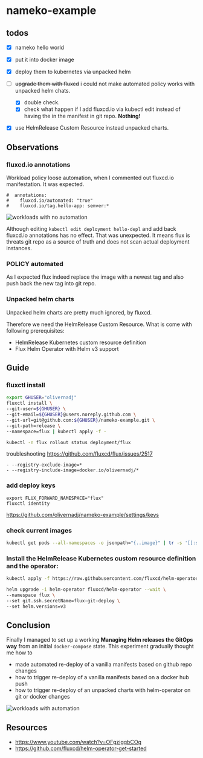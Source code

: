 # nameko-example

## todos
 - [x] nameko hello world
 - [x] put it into docker image
 - [x] deploy them to kubernetes via unpacked helm
 - [ ] ~~upgrade them with fluxcd~~ i could not make automated policy works with unpacked helm chats.
   - [x] double check.
   - [x] check what happen if I add fluxcd.io via kubectl edit instead of having the in the manifest in git repo. **Nothing!**
 - [x] use HelmRelease Custom Resource instead unpacked charts.
 


## Observations

### fluxcd.io annotations
Workload policy loose automation, when I commented out fluxcd.io manifestation. It was expected.
```
#  annotations:
#    fluxcd.io/automated: "true"
#    fluxcd.io/tag.hello-app: semver:*
```
![workloads with no automation](https://raw.githubusercontent.com/olivernadj/nameko-example/master/lost-automation.png "Workload with and without annotation")

Although editing `kubectl edit deployment hello-depl` and add back fluxcd.io annotations has no effect. 
That was unexpected. It means flux is threats git repo as a source of truth and does not scan actual deployment instances. 

### POLICY automated
As I expected flux indeed replace the image with a newest tag and also push back the new tag into git repo.


### Unpacked helm charts
Unpacked helm charts are pretty much ignored, by fluxcd.

Therefore we need the HelmRelease Custom Resource. What is come with following prerequisites:
 - HelmRelease Kubernetes custom resource definition
 - Flux Helm Operator with Helm v3 support


## Guide
 
### fluxctl install 
 
```bash
export GHUSER="olivernadj"
fluxctl install \
--git-user=${GHUSER} \
--git-email=${GHUSER}@users.noreply.github.com \
--git-url=git@github.com:${GHUSER}/nameko-example.git \
--git-path=release \
--namespace=flux | kubectl apply -f - 

kubectl -n flux rollout status deployment/flux
```

troubleshooting 
https://github.com/fluxcd/flux/issues/2517
```
- --registry-exclude-image=*
- --registry-include-image=docker.io/olivernadj/*
```

### add deploy keys

```
export FLUX_FORWARD_NAMESPACE="flux" 
fluxctl identity
```
https://github.com/olivernadj/nameko-example/settings/keys


### check current images
```bash
kubectl get pods --all-namespaces -o jsonpath="{..image}" | tr -s '[[:space:]]' '\n' | sort | uniq -c
```


### Install the HelmRelease Kubernetes custom resource definition and the operator:
```bash
kubectl apply -f https://raw.githubusercontent.com/fluxcd/helm-operator/master/deploy/crds.yaml

helm upgrade -i helm-operator fluxcd/helm-operator --wait \
--namespace flux \
--set git.ssh.secretName=flux-git-deploy \
--set helm.versions=v3
```


## Conclusion
Finally I managed to set up a working **Managing Helm releases the GitOps way** from an initial
`docker-compose` state.
This experiment gradually thought me how to
 - made automated re-deploy of a vanilla manifests based on github repo changes
 - how to trigger re-deploy of a vanilla manifests based on a docker hub push
 - how to trigger re-deploy of an unpacked charts with helm-operator on git or docker changes

![workloads with automation](https://raw.githubusercontent.com/olivernadj/nameko-example/master/devops-automated.png "Workload with  helm operator")


## Resources
 - https://www.youtube.com/watch?v=OFgziggbCOg
 - https://github.com/fluxcd/helm-operator-get-started
